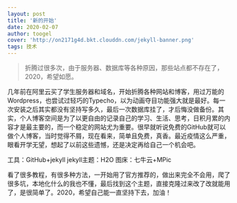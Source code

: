 ```yaml
---
layout: post
title: '新的开始'
date: 2020-02-07
author: toogel
cover: 'http://on2171g4d.bkt.clouddn.com/jekyll-banner.png'
tags: 技术
---
```


> 折腾过很多次，由于服务器、数据库等各种原因，那些站点都不存在了，2020，希望如愿。



几年前在阿里云买了学生服务器和域名，开始折腾各种网站和博客，用过万能的Wordpress，也尝试过轻巧的Typecho，以为动画夺目功能强大就是最好。每一次安装之后其实都没有坚持写多久，最后一次数据库挂了，才后悔没做备份。其实，个人博客空间是为了以更自由的记录自己的学习、生活、思考，日积月累的内容才是最主要的，而一个稳定的网站尤为重要。很早就听说免费的GitHub就可以做个人博客，当时觉得不屑，现在看来，简单且免费，真香。最近疫情这么严重，眼看开学无望，想起了以前这些遗憾，还是决定再给自己一个机会吧。


工具：GitHub+jekyll
jekyll主题：H2O
图床：七牛云+MPic

看了很多教程，有很多种方法，一开始用了官方推荐的，做出来完全不会用，爬了很多坑，本地化什么的我也不懂，最后找到这个主题，直接克隆过来改了改就能用了，是很简单了。2020，希望自己能一直坚持下去，加油！
